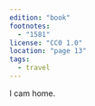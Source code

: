 ```yaml
---
edition: "book"
footnotes:
  - "1581"
license: "CC0 1.0"
location: "page 13"
tags:
  - travel
---
```

I cam home.
